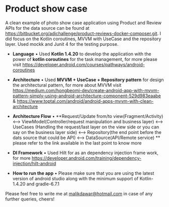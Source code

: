 # Product show case

A clean example of photo show case application using Product and Review APIs for the data source can be found at https://bitbucket.org/adichallenge/product-reviews-docker-composer.git.
I did focus on the Kotlin coroutines, MVVM with UseCase and the repository layer. Used mockk and Junit 4 for the testing purpose.

- **Language**
  • Used **Kotlin 1.4.20** to develop the application with the power of **kotlin coroutines** for the task management,
  for more please visit https://developer.android.com/courses/pathways/android-coroutines

- **Architecture**
  • Used **MVVM + UseCase + Repository pattern** for design the architectural pattern,
  for more about MVVM visit https://medium.com/hongbeomi-dev/create-android-app-with-mvvm-pattern-simply-using-android-architecture-component-529d983eaabe
  & https://www.toptal.com/android/android-apps-mvvm-with-clean-architecture

- **Architecture Flow**
  • **Request/Update from/to view(Fragment/Activity) <--> ViewModel(Controller/request manipulation and business layer)
  <--> UseCases (Handling the request/last layer on the view side or you can say on the business layer side)
  <--> Repository(the end point before the dats source that could be API)  <-->  DataSource(API/Remote service) **
  please refer to the link available in the last point to know more

- **DI Framework**
  • Used Hilt for as an dependency injection frame work, for more https://developer.android.com/training/dependency-injection/hilt-android

- **How to run the app**
  • Please make sure that you are using the latest version of android studio along with the minimum support of Kotlin-1.4.20 and gradle-6.7.1


Please feel free to write me at malikdawar@hotmail.com in case of any further queries, cheers!
